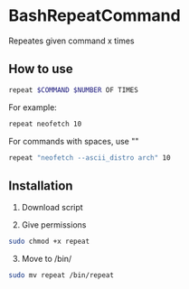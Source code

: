 # BashRepeatCommand
Repeates given command x times

## How to use

```bash
repeat $COMMAND $NUMBER OF TIMES
```

For example:

```bash
repeat neofetch 10
```

For commands with spaces, use ""

```bash
repeat "neofetch --ascii_distro arch" 10
```

## Installation

1. Download script

2. Give permissions

```bash
sudo chmod +x repeat
```

3. Move to /bin/

```bash
sudo mv repeat /bin/repeat
```
